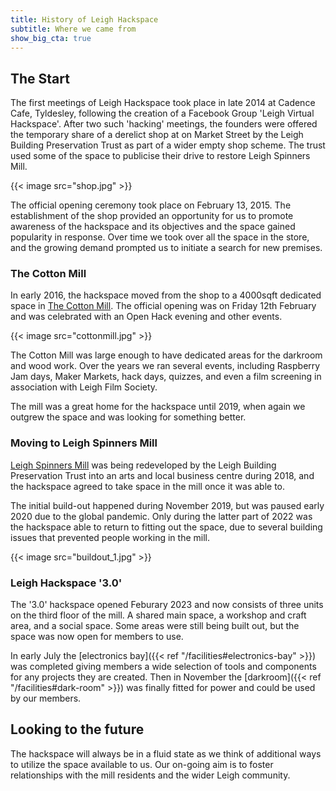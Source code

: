 ```yaml
---
title: History of Leigh Hackspace
subtitle: Where we came from
show_big_cta: true
---
```


## The Start

The first meetings of Leigh Hackspace took place in late 2014 at Cadence Cafe, Tyldesley, following the creation of a Facebook Group 'Leigh Virtual Hackspace'. After two such 'hacking' meetings, the founders were offered the temporary share of a derelict shop at on Market Street by the Leigh Building Preservation Trust as part of a wider empty shop scheme. The trust used some of the space to publicise their drive to restore Leigh Spinners Mill.

{{< image src="shop.jpg" >}}

The official opening ceremony took place on February 13, 2015. The establishment of the shop provided an opportunity for us to promote awareness of the hackspace and its objectives and the space gained popularity in response. Over time we took over all the space in the store, and the growing demand prompted us to initiate a search for new premises.

### The Cotton Mill

In early 2016, the hackspace moved from the shop to a 4000sqft dedicated space in [The Cotton Mill](https://en.wikipedia.org/wiki/Mather_Lane_Mill). The official opening was on Friday 12th February and was celebrated with an Open Hack evening and other events.

{{< image src="cottonmill.jpg" >}}

The Cotton Mill was large enough to have dedicated areas for the darkroom and wood work. Over the years we ran several events, including Raspberry Jam days, Maker Markets, hack days, quizzes, and even a film screening in association with Leigh Film Society.

The mill was a great home for the hackspace until 2019, when again we outgrew the space and was looking for something better.

### Moving to Leigh Spinners Mill

[Leigh Spinners Mill](https://en.wikipedia.org/wiki/Leigh_Spinners) was being redeveloped by the Leigh Building Preservation Trust into an arts and local business centre during 2018, and the hackspace agreed to take space in the mill once it was able to. 

The initial build-out happened during November 2019, but was paused early 2020 due to the global pandemic. Only during the latter part of 2022 was the hackspace able to return to fitting out the space, due to several building issues that prevented people working in the mill. 

{{< image src="buildout_1.jpg" >}}

### Leigh Hackspace '3.0'

The '3.0' hackspace opened Feburary 2023 and now consists of three units on the third floor of the mill. A shared main space, a workshop and craft area, and a social space. Some areas were still being built out, but the space was now open for members to use.

In early July the [electronics bay]({{< ref "/facilities#electronics-bay" >}}) was completed giving members a wide selection of tools and components for any projects they are created. Then in November the [darkroom]({{< ref "/facilities#dark-room" >}}) was finally fitted for power and could be used by our members.

## Looking to the future

The hackspace will always be in a fluid state as we think of additional ways to utilize the space available to us. Our on-going aim is to foster relationships with the mill residents and the wider Leigh community. 